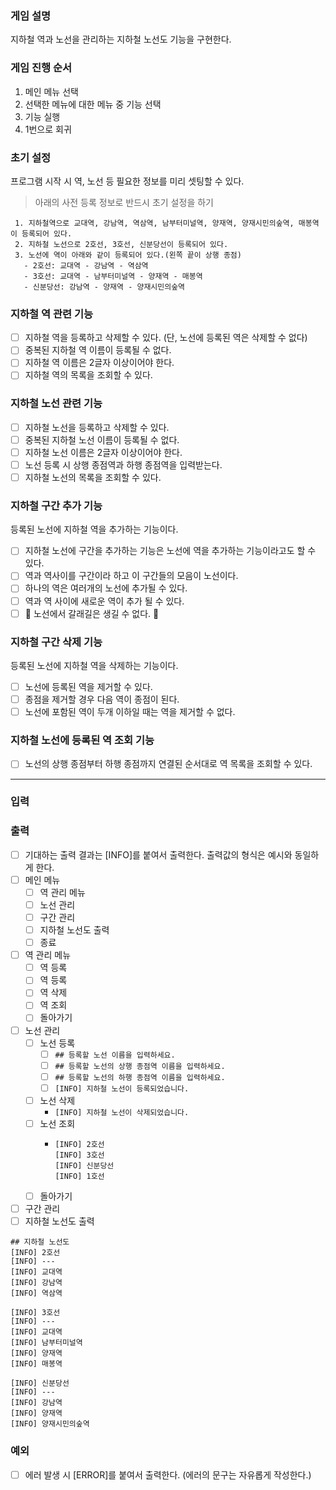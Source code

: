 ### 게임 설명
지하철 역과 노선을 관리하는 지하철 노선도 기능을 구현한다.

### 게임 진행 순서
1. 메인 메뉴 선택
2. 선택한 메뉴에 대한 메뉴 중 기능 선택
3. 기능 실행
4. 1번으로 회귀

### 초기 설정
프로그램 시작 시 역, 노선 등 필요한 정보를 미리 셋팅할 수 있다.
> 아래의 사전 등록 정보로 반드시 초기 설정을 하기
```
 1. 지하철역으로 교대역, 강남역, 역삼역, 남부터미널역, 양재역, 양재시민의숲역, 매봉역이 등록되어 있다.
 2. 지하철 노선으로 2호선, 3호선, 신분당선이 등록되어 있다.
 3. 노선에 역이 아래와 같이 등록되어 있다.(왼쪽 끝이 상행 종점)
   - 2호선: 교대역 - 강남역 - 역삼역
   - 3호선: 교대역 - 남부터미널역 - 양재역 - 매봉역
   - 신분당선: 강남역 - 양재역 - 양재시민의숲역
```

### 지하철 역 관련 기능
- [ ] 지하철 역을 등록하고 삭제할 수 있다. (단, 노선에 등록된 역은 삭제할 수 없다)
- [ ] 중복된 지하철 역 이름이 등록될 수 없다.
- [ ] 지하철 역 이름은 2글자 이상이어야 한다.
- [ ] 지하철 역의 목록을 조회할 수 있다.

### 지하철 노선 관련 기능
- [ ] 지하철 노선을 등록하고 삭제할 수 있다.
- [ ] 중복된 지하철 노선 이름이 등록될 수 없다.
- [ ] 지하철 노선 이름은 2글자 이상이어야 한다.
- [ ] 노선 등록 시 상행 종점역과 하행 종점역을 입력받는다.
- [ ] 지하철 노선의 목록을 조회할 수 있다.

### 지하철 구간 추가 기능
등록된 노선에 지하철 역을 추가하는 기능이다.
- [ ] 지하철 노선에 구간을 추가하는 기능은 노선에 역을 추가하는 기능이라고도 할 수 있다.
- [ ] 역과 역사이를 구간이라 하고 이 구간들의 모음이 노선이다.
- [ ] 하나의 역은 여러개의 노선에 추가될 수 있다.
- [ ] 역과 역 사이에 새로운 역이 추가 될 수 있다.
- [ ] 🔴 노선에서 갈래길은 생길 수 없다. 🔴

### 지하철 구간 삭제 기능
등록된 노선에 지하철 역을 삭제하는 기능이다.
- [ ] 노선에 등록된 역을 제거할 수 있다.
- [ ] 종점을 제거할 경우 다음 역이 종점이 된다.
- [ ] 노선에 포함된 역이 두개 이하일 때는 역을 제거할 수 없다.

### 지하철 노선에 등록된 역 조회 기능
- [ ] 노선의 상행 종점부터 하행 종점까지 연결된 순서대로 역 목록을 조회할 수 있다.

---
### 입력

### 출력
- [ ] 기대하는 출력 결과는 [INFO]를 붙여서 출력한다. 출력값의 형식은 예시와 동일하게 한다.
- [ ] 메인 메뉴
  - [ ] 역 관리 메뉴
  - [ ] 노선 관리
  - [ ] 구간 관리
  - [ ] 지하철 노선도 출력
  - [ ] 종료
- [ ] 역 관리 메뉴
  - [ ] 역 등록
  - [ ] 역 등록
  - [ ] 역 삭제
  - [ ] 역 조회
  - [ ] 돌아가기
- [ ] 노선 관리
  - [ ] 노선 등록
    - [ ] `## 등록할 노선 이름을 입력하세요.`
    - [ ] `## 등록할 노선의 상행 종점역 이름을 입력하세요.`
    - [ ] `## 등록할 노선의 하행 종점역 이름을 입력하세요.`
    - [ ] `[INFO] 지하철 노선이 등록되었습니다.`
  - [ ] 노선 삭제
    - `[INFO] 지하철 노선이 삭제되었습니다.`
  - [ ] 노선 조회
    - ```
      [INFO] 2호선
      [INFO] 3호선
      [INFO] 신분당선
      [INFO] 1호선
      ```
  - [ ] 돌아가기
- [ ] 구간 관리
- [ ] 지하철 노선도 출력
```aidl
## 지하철 노선도
[INFO] 2호선
[INFO] ---
[INFO] 교대역
[INFO] 강남역
[INFO] 역삼역

[INFO] 3호선
[INFO] ---
[INFO] 교대역
[INFO] 남부터미널역
[INFO] 양재역
[INFO] 매봉역

[INFO] 신분당선
[INFO] ---
[INFO] 강남역
[INFO] 양재역
[INFO] 양재시민의숲역
```

### 예외
- [ ] 에러 발생 시 [ERROR]를 붙여서 출력한다. (에러의 문구는 자유롭게 작성한다.)